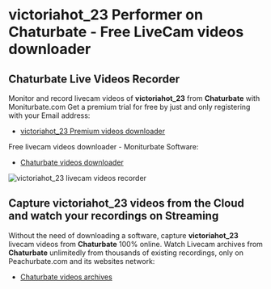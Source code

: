 # victoriahot_23 Performer on Chaturbate - Free LiveCam videos downloader

## Chaturbate Live Videos Recorder

Monitor and record livecam videos of **victoriahot_23** from **Chaturbate** with Moniturbate.com
Get a premium trial for free by just and only registering with your Email address:
* [victoriahot_23 Premium videos downloader](https://moniturbate.com/request-demo-licence-key.html)

Free livecam videos downloader - Moniturbate Software:
* [Chaturbate videos downloader](https://moniturbate.com/moniturbate-download-software.html)

![victoriahot_23 livecam videos recorder](https://peachurnet.com/templates/moniturbate-software.png)


## Capture victoriahot_23 videos from the Cloud and watch your recordings on Streaming

Without the need of downloading a software, capture **victoriahot_23** livecam videos from **Chaturbate** 100% online.
Watch Livecam archives from **Chaturbate** unlimitedly from thousands of existing recordings, only on Peachurbate.com and its websites network:
* [Chaturbate videos archives](https://peachurnet.com/)